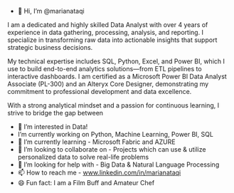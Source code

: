 - 👋 Hi, I’m @marianataqi

I am a dedicated and highly skilled Data Analyst with over 4 years of experience in data gathering, processing, analysis, and reporting. I specialize in transforming raw data into actionable insights that support strategic business decisions.

My technical expertise includes SQL, Python, Excel, and Power BI, which I use to build end-to-end analytics solutions—from ETL pipelines to interactive dashboards. I am certified as a Microsoft Power BI Data Analyst Associate (PL-300) and an Alteryx Core Designer, demonstrating my commitment to professional development and data excellence.

With a strong analytical mindset and a passion for continuous learning, I strive to bridge the gap between 

- 👀 I’m interested in Data!
-  I’m currently working on Python, Machine Learning, Power BI, SQL
- 🌱 I’m currently learning - Microsoft Fabric and AZURE
- 💞️ I’m looking to collaborate on  - Projects which can use & utilize personalized data to solve real-life problems
- 🤔 I’m looking for help with - Big Data & Natural Language Processing
- 📫 How to reach me - www.linkedin.com/in/marianataqi
- 😄 Fun fact: I am a Film Buff and Amateur Chef

<!---
marianataqi/marianataqi is a ✨ special ✨ repository because its `README.md` (this file) appears on your GitHub profile.
You can click the Preview link to take a look at your changes.
--->
